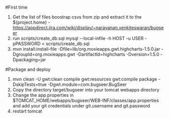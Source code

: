 #First time
1. Get the list of files boostrap csvs from zip and extract it to the ${project.home} -https://appdirect.jira.com/wiki/display/~narayanan.venkiteswaran/bugseer
2. run scripts/create_db.sql
   mysql --local-infile -h HOST -u USER -pPASSWORD < scripts/create_db.sql
3. mvn install:install-file -Dfile=lib/org.moxieapps.gwt.highcharts-1.5.0.jar -DgroupId=org.moxieapps.gwt -DartifactId=highcharts -Dversion=1.5.0 -Dpackaging=jar

#Package and deploy
1. mvn clean -U gwt:clean compile gwt:resources gwt:compile package -DskipTests=true -Dgwt.module=com.bugseer.BugSeer
2. Copy the directory target/bugseer into your tomcat webapps directory
3. Change the app.properties in $TOMCAT_HOME/webapps/bugseer/WEB-INF/classes/app.properties and add your git credentials under git.username and git.password
4. restart tomcat
